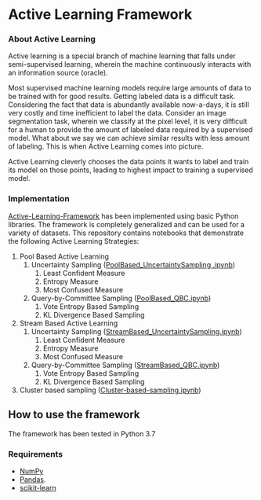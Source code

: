 # Active Learning Framework

### About Active Learning

Active learning is a special branch of machine learning that falls under semi-supervised learning, wherein the machine continuously interacts with an information source (oracle). 

Most supervised machine learning models require large amounts of data to be trained with for good results. Getting labeled data is a difficult task. Considering the fact that data is abundantly available now-a-days, it is still very costly and time inefficient to label the data. Consider an image segmentation task, wherein we classify at the pixel level, it is very difficult for a human to provide the amount of labeled data required by a supervised model. What about we say we can achieve similar results with less amount of labeling. This is when Active Learning comes into picture.

Active Learning cleverly chooses the data points it wants to label and train its model on those points, leading to highest impact to training a supervised model. 

### Implementation

[Active-Learning-Framework](https://punanand.github.io/Active-Learning/ "Active Learning Framework") has been implemented using basic Python libraries. The framework is completely generalized and can be used for a variety of datasets.
This repository contains notebooks that demonstrate the following Active Learning Strategies:

1. Pool Based Active Learning
    1. Uncertainty Sampling ([PoolBased_UncertaintySampling .ipynb](https://github.com/punanand/Active-Learning/blob/master/PoolBased_UncertaintySampling%20.ipynb))
        1. Least Confident Measure
        2. Entropy Measure
        3. Most Confused Measure
    2. Query-by-Committee Sampling ([PoolBased_QBC.ipynb](https://github.com/punanand/Active-Learning/blob/master/PoolBased_QBC.ipynb))
        1. Vote Entropy Based Sampling
        2. KL Divergence Based Sampling
2. Stream Based Active Learning 
    1. Uncertainty Sampling ([StreamBased_UncertaintySampling.ipynb](https://github.com/punanand/Active-Learning/blob/master/StreamBased_UncertaintySampling.ipynb))
        1. Least Confident Measure
        2. Entropy Measure
        3. Most Confused Measure
    2. Query-by-Committee Sampling  ([StreamBased_QBC.ipynb](https://github.com/punanand/Active-Learning/blob/master/StreamBased_QBC.ipynb))
        1. Vote Entropy Based Sampling
        2. KL Divergence Based Sampling
3. Cluster based sampling ([Cluster-based-sampling.ipynb](https://github.com/punanand/Active-Learning/blob/master/Cluster-based-sampling.ipynb))       

## How to use the framework
The framework has been tested in Python 3.7
### Requirements

* [NumPy](https://numpy.org/ "NumPy")
* [Pandas](https://pandas.pydata.org/ "pandas"). 
* [scikit-learn](https://scikit-learn.org/stable/ "scikit-learn")
